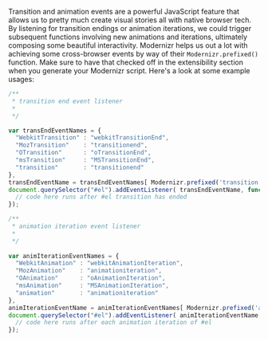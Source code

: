 Transition and animation events are a powerful JavaScript feature that allows us to pretty much create visual stories all with native browser tech. By listening for transition endings or animation iterations, we could trigger subsequent functions involving new animations and iterations, ultimately composing some beautiful interactivity. Modernizr helps us out a lot with achieving some cross-browser events by way of their `Modernizr.prefixed()` function. Make sure to have that checked off in the extensibility section when you generate your Modernizr script. Here's a look at some example usages:

```javascript
/**
 * transition end event listener
 *
 */

var transEndEventNames = {
  "WebkitTransition" : "webkitTransitionEnd",
  "MozTransition"    : "transitionend",
  "OTransition"      : "oTransitionEnd",
  "msTransition"     : "MSTransitionEnd",
  "transition"       : "transitionend"
},
transEndEventName = transEndEventNames[ Modernizr.prefixed('transition') ];
document.querySelector("#el").addEventListener( transEndEventName, function() {
  // code here runs after #el transition has ended
});

/**
 * animation iteration event listener
 *
 */
 
var animIterationEventNames = {
  "WebkitAnimation" : "webkitAnimationIteration",
  "MozAnimation"    : "animationiteration",
  "OAnimation"      : "oAnimationIteration",
  "msAnimation"     : "MSAnimationIteration",
  "animation"       : "animationiteration"
},
animIterationEventName = animIterationEventNames[ Modernizr.prefixed('animation') ];
document.querySelector("#el").addEventListener( animIterationEventName, function() {
  // code here runs after each animation iteration of #el
});
```